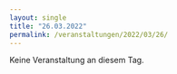 ```yaml
---
layout: single
title: "26.03.2022"
permalink: /veranstaltungen/2022/03/26/
---
```


Keine Veranstaltung an diesem Tag.
